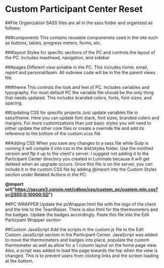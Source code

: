 Custom Participant Center Reset
==============================
##File Organization
SASS files are all in the sass folder and organized as follows:

###components
This contains reusable componenets used in the site such as buttons, tables, progress meters, forms, etc.

###layout
Styles for specific sections of the PC and controls the layout of the PC. Includes masthead, navigation, and sidebar

###pages
Different view avliable in the PC. This includes home, email, report and personal/team. All subview code will be in the the parent views file.

###theme
This controls the look and feel of PC. Includes variables and typography. For most default PC the variable file should be the only thing that needs updated. This includes branded colors, fonts, font-sizes, and spacing. 


##Updating CSS for specific projects
Just update variables file in sass/theme. Here you can update font stack, font sizes, branded colers and margins. For more customizations than just basic styles you will need to either update the other core files or create a override file and add its reference to the bottom of the custom.scss file

##Adding CSS
When you save any changes to a sass file while Gulp is running it will compile it into css in the dist/styles folder. Use the minified version and ftp it up to the client's server. I suggest not adding it to the Participant Center directory you created in Luminate because it will get deleted when an upgrade occurs. Once this file is on the server, you can include it in the custom CSS file by adding @import into the Custom Styles section under Related Actions in the PC:

**@import url("https://secure3.convio.net/cdbox/css/custom_pc/custom.min.css?v=[[S55:0:10000:5]]")**



##PC WRAPPER
Update the pcWrapper.html file with the logo of the client and the link to the TeamRaiser. There is also html for the thermometers and the badges. Update the badges accordingly. Paste this file into the Edit Particpant Wrapper section

##Custom JavaScript
Add the scripts in the custom.js file to the Edit Custom JavaScript section in the Participant Center. JavaScript was added to move the thermometers and badges into place, populate the custom thermometer as well as allow for a 1 column layout on the home page view. Also, a script was added to load the page towards the top when the view is changed. This is to prevent users from clicking links and the screen loading at the bottom.




